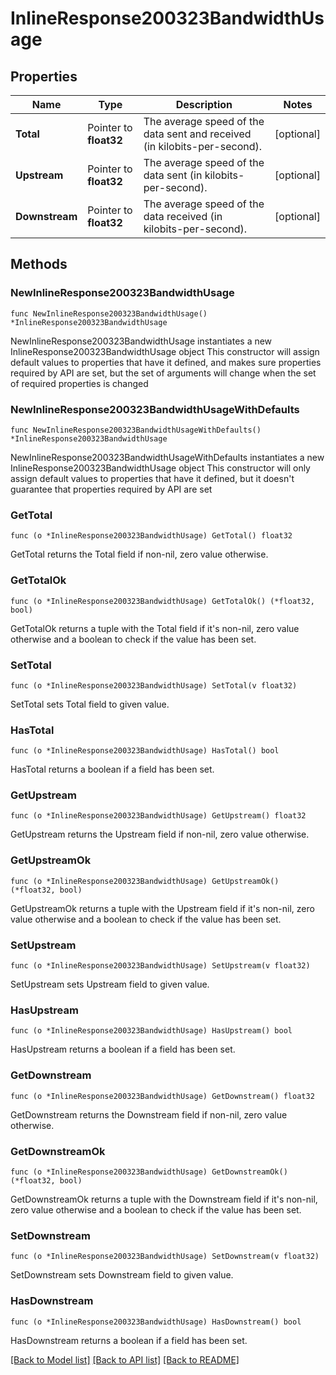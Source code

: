 # InlineResponse200323BandwidthUsage

## Properties

Name | Type | Description | Notes
------------ | ------------- | ------------- | -------------
**Total** | Pointer to **float32** | The average speed of the data sent and received (in kilobits-per-second). | [optional] 
**Upstream** | Pointer to **float32** | The average speed of the data sent (in kilobits-per-second). | [optional] 
**Downstream** | Pointer to **float32** | The average speed of the data received (in kilobits-per-second). | [optional] 

## Methods

### NewInlineResponse200323BandwidthUsage

`func NewInlineResponse200323BandwidthUsage() *InlineResponse200323BandwidthUsage`

NewInlineResponse200323BandwidthUsage instantiates a new InlineResponse200323BandwidthUsage object
This constructor will assign default values to properties that have it defined,
and makes sure properties required by API are set, but the set of arguments
will change when the set of required properties is changed

### NewInlineResponse200323BandwidthUsageWithDefaults

`func NewInlineResponse200323BandwidthUsageWithDefaults() *InlineResponse200323BandwidthUsage`

NewInlineResponse200323BandwidthUsageWithDefaults instantiates a new InlineResponse200323BandwidthUsage object
This constructor will only assign default values to properties that have it defined,
but it doesn't guarantee that properties required by API are set

### GetTotal

`func (o *InlineResponse200323BandwidthUsage) GetTotal() float32`

GetTotal returns the Total field if non-nil, zero value otherwise.

### GetTotalOk

`func (o *InlineResponse200323BandwidthUsage) GetTotalOk() (*float32, bool)`

GetTotalOk returns a tuple with the Total field if it's non-nil, zero value otherwise
and a boolean to check if the value has been set.

### SetTotal

`func (o *InlineResponse200323BandwidthUsage) SetTotal(v float32)`

SetTotal sets Total field to given value.

### HasTotal

`func (o *InlineResponse200323BandwidthUsage) HasTotal() bool`

HasTotal returns a boolean if a field has been set.

### GetUpstream

`func (o *InlineResponse200323BandwidthUsage) GetUpstream() float32`

GetUpstream returns the Upstream field if non-nil, zero value otherwise.

### GetUpstreamOk

`func (o *InlineResponse200323BandwidthUsage) GetUpstreamOk() (*float32, bool)`

GetUpstreamOk returns a tuple with the Upstream field if it's non-nil, zero value otherwise
and a boolean to check if the value has been set.

### SetUpstream

`func (o *InlineResponse200323BandwidthUsage) SetUpstream(v float32)`

SetUpstream sets Upstream field to given value.

### HasUpstream

`func (o *InlineResponse200323BandwidthUsage) HasUpstream() bool`

HasUpstream returns a boolean if a field has been set.

### GetDownstream

`func (o *InlineResponse200323BandwidthUsage) GetDownstream() float32`

GetDownstream returns the Downstream field if non-nil, zero value otherwise.

### GetDownstreamOk

`func (o *InlineResponse200323BandwidthUsage) GetDownstreamOk() (*float32, bool)`

GetDownstreamOk returns a tuple with the Downstream field if it's non-nil, zero value otherwise
and a boolean to check if the value has been set.

### SetDownstream

`func (o *InlineResponse200323BandwidthUsage) SetDownstream(v float32)`

SetDownstream sets Downstream field to given value.

### HasDownstream

`func (o *InlineResponse200323BandwidthUsage) HasDownstream() bool`

HasDownstream returns a boolean if a field has been set.


[[Back to Model list]](../README.md#documentation-for-models) [[Back to API list]](../README.md#documentation-for-api-endpoints) [[Back to README]](../README.md)


